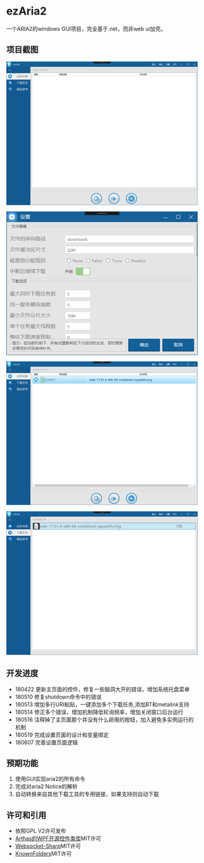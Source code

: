 # ezAria2
一个ARIA2的windows GUI项目，完全基于.net，而非web ui加壳。

## 项目截图

![image](https://raw.githubusercontent.com/Cdorey/ezAria2/master/Pictures/20180521165256.png)

![image](https://raw.githubusercontent.com/Cdorey/ezAria2/master/Pictures/20180521165319.png)

![image](https://raw.githubusercontent.com/Cdorey/ezAria2/master/Pictures/20180521165413.png)

![image](https://raw.githubusercontent.com/Cdorey/ezAria2/master/Pictures/20180521165433.png)

## 开发进度
* 180422 更新主页面的控件，修复一些脑洞大开的错误，增加系统托盘菜单
* 180510 修复shutdown命令中的错误
* 180513 增加多行URI粘贴，一键添加多个下载任务,添加BT和metalink支持
* 180514 修正多个错误，增加机制降低轮询频率，增加关闭窗口后台运行
* 180516 注释掉了主页面那个并没有什么卵用的按钮，加入避免多实例运行的机制
* 180519 完成设置页面的设计和变量绑定
* 180607 完善设置页面逻辑

## 预期功能

1. 使用GUI实现aria2的所有命令
2. 完成对aria2 Notice的解析
3. 自动转换来自其他下载工具的专用链接，如果支持则自动下载
## 许可和引用

* 依照GPL V2许可发布
* [Arthas的WPF开源控件类库](https://github.com/1217950746/Arthas-WPFUI)MIT许可
* [Websocket-Sharp](https://github.com/sta/websocket-sharp)MIT许可
* [KnownFolders](https://github.com/Syroot/KnownFolders)MIT许可
